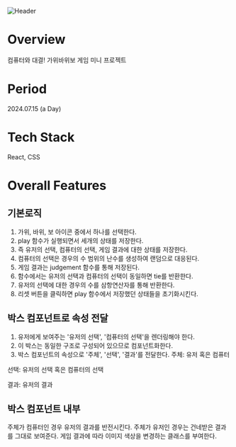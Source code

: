 ![Header](https://capsule-render.vercel.app/api?type=rect&height=200&color=1e235a&text=Rock%20Paper%20Scissor&textBg=false&reversal=true&fontColor=fff&fontAlign=50&fontSize=60&desc=seongyurim&descAlignY=85&descSize=20&descAlign=50)


# Overview
컴퓨터와 대결! 가위바위보 게임 미니 프로젝트


# Period
2024.07.15 (a Day)


# Tech Stack
React, CSS


# Overall Features
## 기본로직
1. 가위, 바위, 보 아이콘 중에서 하나를 선택한다.
2. play 함수가 실행되면서 세개의 상태를 저장한다.
3. 즉 유저의 선택, 컴퓨터의 선택, 게임 결과에 대한 상태를 저장한다.
4. 컴퓨터의 선택은 경우의 수 범위의 난수를 생성하여 랜덤으로 대응된다.
5. 게임 결과는 judgement 함수를 통해 저장된다.
6. 함수에서는 유저의 선택과 컴퓨터의 선택이 동일하면 tie를 반환한다.
7. 유저의 선택에 대한 경우의 수를 삼항연산자를 통해 반환한다.
8. 리셋 버튼을 클릭하면 play 함수에서 저장했던 상태들을 초기화시킨다.


## 박스 컴포넌트로 속성 전달
1. 유저에게 보여주는 '유저의 선택', '컴퓨터의 선택'을 렌더링해야 한다.
2. 이 박스는 동일한 구조로 구성되어 있으므로 컴포넌트화한다.
3. 박스 컴포넌트의 속성으로 '주체', '선택', '결과'를 전달한다.
  주체: 유저 혹은 컴퓨터

  선택: 유저의 선택 혹은 컴퓨터의 선택
  
  결과: 유저의 결과


## 박스 컴포넌트 내부
주체가 컴퓨터인 경우 유저의 결과를 반전시킨다.
주체가 유저인 경우는 건네받은 결과를 그대로 보여준다.
게임 결과에 따라 이미지 색상을 변경하는 클래스를 부여한다.
